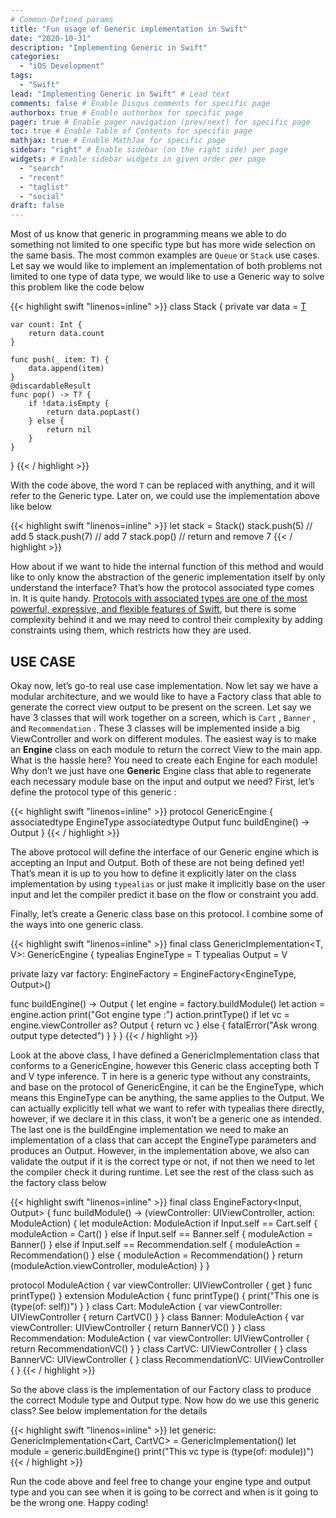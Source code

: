 ```yaml
---
# Common-Defined params
title: "Fun usage of Generic implementation in Swift"
date: "2020-10-31"
description: "Implementing Generic in Swift"
categories:
  - "iOS Development"
tags:
  - "Swift"
lead: "Implementing Generic in Swift" # Lead text
comments: false # Enable Disqus comments for specific page
authorbox: true # Enable authorbox for specific page
pager: true # Enable pager navigation (prev/next) for specific page
toc: true # Enable Table of Contents for specific page
mathjax: true # Enable MathJax for specific page
sidebar: "right" # Enable sidebar (on the right side) per page
widgets: # Enable sidebar widgets in given order per page
  - "search"
  - "recent"
  - "taglist"
  - "social"
draft: false
---
```


Most of us know that generic in programming means we able to do something not limited to one specific type but has more wide selection on the same basis. The most common examples are `Queue` or `Stack` use cases. Let say we would like to implement an implementation of both problems not limited to one type of data type, we would like to use a Generic way to solve this problem like the code below

{{< highlight swift "linenos=inline" >}}
class Stack<T> {
    private var data = [T]()

    var count: Int {
        return data.count
    }

    func push(_ item: T) {
        data.append(item)
    }    
    @discardableResult
    func pop() -> T? {
        if !data.isEmpty {
            return data.popLast()
        } else {
            return nil
        }
    }
}
{{< / highlight >}}

With the code above, the word `T` can be replaced with anything, and it will refer to the Generic type. Later on, we could use the implementation above like below

{{< highlight swift "linenos=inline" >}}
let stack = Stack<Int>()
stack.push(5) // add 5
stack.push(7) // add 7
stack.pop() // return and remove 7
{{< / highlight >}}

How about if we want to hide the internal function of this method and would like to only know the abstraction of the generic implementation itself by only understand the interface? That’s how the protocol associated type comes in. It is quite handy. [Protocols with associated types are one of the most powerful, expressive, and flexible features of Swift](https://www.hackingwithswift.com/articles/74/understanding-protocol-associated-types-and-their-constraints), but there is some complexity behind it and we may need to control their complexity by adding constraints using them, which restricts how they are used.

## USE CASE

Okay now, let’s go-to real use case implementation. Now let say we have a modular architecture, and we would like to have a Factory class that able to generate the correct view output to be present on the screen. Let say we have 3 classes that will work together on a screen, which is `Cart` , `Banner` , and `Recommendation` . These 3 classes will be implemented inside a big ViewController and work on different modules. The easiest way is to make an **Engine** class on each module to return the correct View to the main app. What is the hassle here? You need to create each Engine for each module! Why don’t we just have one **Generic** Engine class that able to regenerate each necessary module base on the input and output we need?
First, let’s define the protocol type of this generic :

{{< highlight swift "linenos=inline" >}}
protocol GenericEngine {
  associatedtype EngineType
  associatedtype Output
  func buildEngine() -> Output
}
{{< / highlight >}}

The above protocol will define the interface of our Generic engine which is accepting an Input and Output. Both of these are not being defined yet! That’s mean it is up to you how to define it explicitly later on the class implementation by using `typealias` or just make it implicitly base on the user input and let the compiler predict it base on the flow or constraint you add.

Finally, let’s create a Generic class base on this protocol. I combine some of the ways into one generic class.

{{< highlight swift "linenos=inline" >}}
final class GenericImplementation<T, V>: GenericEngine {
typealias EngineType = T
  typealias Output = V

  private lazy var factory: EngineFactory = EngineFactory<EngineType, Output>()

  func buildEngine() -> Output {
     let engine = factory.buildModule()
     let action = engine.action
     print("Got engine type :")
     action.printType()
     if let vc = engine.viewController as? Output {
        return vc
     } else {
        fatalError("Ask wrong output type detected")
     }
  }
}
{{< / highlight >}}

Look at the above class, I have defined a GenericImplementation class that conforms to a GenericEngine, however this Generic class accepting both T and V type inference. T in here is a generic type without any constraints, and base on the protocol of GenericEngine, it can be the EngineType, which means this EngineType can be anything, the same applies to the Output. We can actually explicitly tell what we want to refer with typealias there directly, however, if we declare it in this class, it won’t be a generic one as intended. The last one is the buildEngine implementation we need to make an implementation of a class that can accept the EngineType parameters and produces an Output. However, in the implementation above, we also can validate the output if it is the correct type or not, if not then we need to let the compiler check it during runtime. Let see the rest of the class such as the factory class below

{{< highlight swift "linenos=inline" >}}
final class EngineFactory<Input, Output> {
   func buildModule() -> (viewController: UIViewController, action: ModuleAction) {
      let moduleAction: ModuleAction
      if Input.self == Cart.self {
        moduleAction = Cart()
      } else if Input.self == Banner.self {
        moduleAction = Banner()
      } else if Input.self == Recommendation.self {
        moduleAction = Recommendation()
      } else {
        moduleAction = Recommendation()
      }
      return (moduleAction.viewController, moduleAction)
    }
}

protocol ModuleAction {
   var viewController: UIViewController { get }
   func printType()
}
extension ModuleAction {
   func printType() {
     print("This one is \(type(of: self))")
   }
}
class Cart: ModuleAction {
   var viewController: UIViewController {
     return CartVC()
  }
}
class Banner: ModuleAction {
   var viewController: UIViewController {
     return BannerVC()
   }
}
class Recommendation: ModuleAction {
   var viewController: UIViewController {
     return RecommendationVC()
   }
}
class CartVC: UIViewController { }
class BannerVC: UIViewController { }
class RecommendationVC: UIViewController { }
{{< / highlight >}}

So the above class is the implementation of our Factory class to produce the correct Module type and Output type. Now how do we use this generic class? See below implementation for the details

{{< highlight swift "linenos=inline" >}}
let generic: GenericImplementation<Cart, CartVC> = GenericImplementation()
let module = generic.buildEngine()
print("This vc type is \(type(of: module))")
{{< / highlight >}}

Run the code above and feel free to change your engine type and output type and you can see when it is going to be correct and when is it going to be the wrong one. Happy coding!
